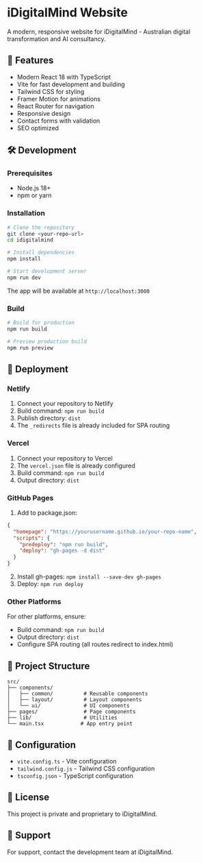 # iDigitalMind Website

A modern, responsive website for iDigitalMind - Australian digital transformation and AI consultancy.

## 🚀 Features

- Modern React 18 with TypeScript
- Vite for fast development and building
- Tailwind CSS for styling
- Framer Motion for animations
- React Router for navigation
- Responsive design
- Contact forms with validation
- SEO optimized

## 🛠️ Development

### Prerequisites

- Node.js 18+ 
- npm or yarn

### Installation

```bash
# Clone the repository
git clone <your-repo-url>
cd idigitalmind

# Install dependencies
npm install

# Start development server
npm run dev
```

The app will be available at `http://localhost:3000`

### Build

```bash
# Build for production
npm run build

# Preview production build
npm run preview
```

## 🚀 Deployment

### Netlify

1. Connect your repository to Netlify
2. Build command: `npm run build`
3. Publish directory: `dist`
4. The `_redirects` file is already included for SPA routing

### Vercel

1. Connect your repository to Vercel
2. The `vercel.json` file is already configured
3. Build command: `npm run build`
4. Output directory: `dist`

### GitHub Pages

1. Add to package.json:
```json
{
  "homepage": "https://yourusername.github.io/your-repo-name",
  "scripts": {
    "predeploy": "npm run build",
    "deploy": "gh-pages -d dist"
  }
}
```

2. Install gh-pages: `npm install --save-dev gh-pages`
3. Deploy: `npm run deploy`

### Other Platforms

For other platforms, ensure:
- Build command: `npm run build`
- Output directory: `dist`
- Configure SPA routing (all routes redirect to index.html)

## 📁 Project Structure

```
src/
├── components/
│   ├── common/          # Reusable components
│   ├── layout/          # Layout components
│   └── ui/              # UI components
├── pages/               # Page components
├── lib/                 # Utilities
└── main.tsx            # App entry point
```

## 🔧 Configuration

- `vite.config.ts` - Vite configuration
- `tailwind.config.js` - Tailwind CSS configuration
- `tsconfig.json` - TypeScript configuration

## 📝 License

This project is private and proprietary to iDigitalMind.

## 🤝 Support

For support, contact the development team at iDigitalMind. 